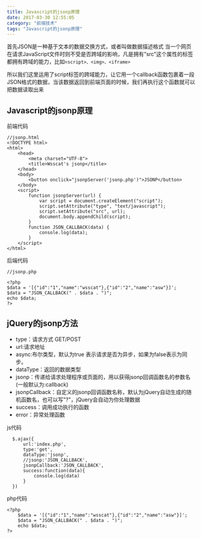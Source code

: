 ```yaml
---
title: Javascript的jsonp原理
date: 2017-03-30 12:55:05
category: "前端技术"
tags: "Javascript的jsonp原理"
---
```

首先JSON是一种基于文本的数据交换方式，或者叫做数据描述格式
当一个网页在请求JavaScript文件时则不受是否跨域的影响，凡是拥有”src”这个属性的标签都拥有跨域的能力，比如`<script>、<img>、<iframe>`

所以我们这里运用了script标签的跨域能力，让它用一个callback函数包裹着一段JSON格式的数据，当该数据返回到前端页面的时候，我们再执行这个函数就可以把数据读取出来

## Javascript的jsonp原理

前端代码
```
//jsonp.html
<!DOCTYPE html>
<html>
    <head>
        <meta charset="UTF-8">
        <title>Wsscat's jsonp</title>
    </head>
    <body>
        <button onclick="jsonpServer('jsonp.php')">JSONP</button>
    </body>
    <script>
        function jsonpServer(url) {
            var script = document.createElement("script");
            script.setAttribute("type", "text/javascript");
            script.setAttribute("src", url);
            document.body.appendChild(script);
        }   
        function JSON_CALLBACK(data) {
            console.log(data);
        }
    </script>
</html>
```

后端代码
```
//jsonp.php

<?php
$data = '[{"id":"1","name":"wsscat"},{"id":"2","name":"asw"}]';
$data = "JSON_CALLBACK(" . $data . ")";
echo $data;
?>
```

## jQuery的jsonp方法

* type：请求方式 GET/POST
* url:请求地址
* async:布尔类型，默认为true 表示请求是否为异步，如果为false表示为同步。
* dataType：返回的数据类型
* jsonp：传递给请求处理程序或页面的，用以获得jsonp回调函数名的参数名(一般默认为:callback)
* jsonpCallback：自定义的jsonp回调函数名称，默认为jQuery自动生成的随机函数名，也可以写"?"，jQuery会自动为你处理数据
* success：调用成功执行的函数
* error：异常处理函数

js代码
```
  $.ajax({
      url:'index.php',
      type:'get',
      dataType:'jsonp',
      //jsonp:'JSON_CALLBACK',
      jsonpCallback:'JSON_CALLBACK',
      success:function(data){
          console.log(data)
      }
  })
```

php代码
```
<?php
    $data = '[{"id":"1","name":"wsscat"},{"id":"2","name":"asw"}]';
    $data = "JSON_CALLBACK(" . $data . ")";
    echo $data;
?>
```